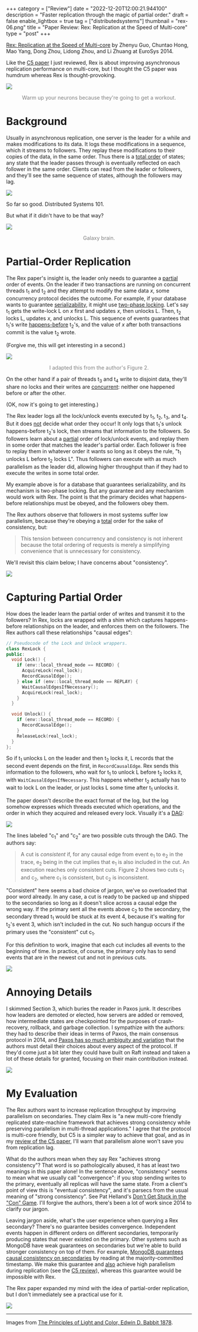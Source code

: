 +++
category = ["Review"]
date = "2022-12-20T12:00:21.944100"
description = "Faster replication through the magic of partial order."
draft = false
enable_lightbox = true
tag = ["distributedsystems"]
thumbnail = "rex-06.png"
title = "Paper Review: Rex: Replication at the Speed of Multi-core"
type = "post"
+++

[Rex: Replication at the Speed of Multi-core](https://www.microsoft.com/en-us/research/wp-content/uploads/2016/02/ppaxos.pdf) by Zhenyu Guo, Chuntao Hong, Mao Yang, Dong Zhou, Lidong Zhou, and Li Zhuang at EuroSys 2014.

Like the [C5 paper](/review-c5/) I just reviewed, Rex is about improving asynchronous replication performance on multi-core, but I thought the C5 paper was humdrum whereas Rex is thought-provoking.

![](rex-05.png)

<p style="text-align: center"><span style="color: gray">Warm up your neurons because they're going to get a workout.</span></p>

# Background

Usually in asynchronous replication, one server is the leader for a while and makes modifications to its data. It logs these modifications in a sequence, which it streams to followers. They replay these modifications to their copies of the data, in the same order. Thus there is a <u>total order</u> of states; any state that the leader passes through is eventually reflected on each follower in the same order. Clients can read from the leader or followers, and they'll see the same sequence of states, although the followers may lag.

![](asynchronous-replication.png)

So far so good. Distributed Systems 101.

But what if it didn't have to be that way?

![](rex-06.png)

<p style="text-align: center"><span style="color: gray">Galaxy brain.</span></p>

# Partial-Order Replication

The Rex paper's insight is, the leader only needs to guarantee a <u>partial</u> order of events. On the leader if two transactions are running on concurrent threads t<sub>1</sub> and t<sub>2</sub> and they attempt to modify the same data _x_, some concurrency protocol decides the outcome. For example, if your database wants to guarantee [serializability](https://jepsen.io/consistency/models/serializable), it might use [two-phase locking](https://en.wikipedia.org/wiki/Two-phase_locking). Let's say t<sub>1</sub> gets the write-lock L on _x_ first and updates _x_, then unlocks L. Then, t<sub>2</sub> locks L, updates _x_, and unlocks L. This sequence of events guarantees that t<sub>1</sub>'s write [happens-before](https://en.wikipedia.org/wiki/Happened-before) t<sub>2</sub>'s, and the value of _x_ after both transactions commit is the value t<sub>2</sub> wrote.

(Forgive me, this will get interesting in a second.)

![](lock-order-1.png)

<p style="text-align: center"><span style="color: gray">I adapted this from the author's Figure 2.</span></p>

On the other hand if a pair of threads t<sub>3</sub> and t<sub>4</sub> write to disjoint data, they'll share no locks and their writes are <u>concurrent</u>: neither one happened before or after the other.

(OK, now it's going to get interesting.)

The Rex leader logs all the lock/unlock events executed by t<sub>1</sub>, t<sub>2</sub>, t<sub>3</sub>, and t<sub>4</sub>. But it does <u>not</u> decide what order they occur! It only logs that t<sub>1</sub>'s unlock happens-before t<sub>2</sub>'s lock, then streams that information to the followers. So followers learn about a <u>partial</u> order of lock/unlock events, and replay them in some order that matches the leader's partial order. Each follower is free to replay them in whatever order it wants so long as it obeys the rule, "t<sub>1</sub> unlocks L before t<sub>2</sub> locks L". Thus followers can execute with as much parallelism as the leader did, allowing higher throughput than if they had to execute the writes in some total order.

My example above is for a database that guarantees serializability, and its mechanism is two-phase locking. But any guarantee and any mechanism would work with Rex. The point is that the primary decides what happens-before relationships must be obeyed, and the followers obey them.

The Rex authors observe that followers in most systems suffer low parallelism, because they're obeying a <u>total</u> order for the sake of consistency, but:

> This tension between concurrency and consistency is not inherent because the total ordering of requests is merely a simplifying convenience that is unnecessary for consistency.

We'll revisit this claim below; I have concerns about "consistency".

![](rex-01.png)

# Capturing Partial Order

How does the leader learn the partial order of writes and transmit it to the followers? In Rex, locks are wrapped with a shim which captures happens-before relationships on the leader, and enforces them on the followers. The Rex authors call these relationships "causal edges":

```c++
// Pseudocode of the Lock and Unlock wrappers.
class RexLock {
public:
  void Lock() {
    if (env::local_thread_mode == RECORD) {
      AcquireLock(real_lock);
      RecordCausalEdge();
    } else if (env::local_thread_mode == REPLAY) {
      WaitCausalEdgesIfNecessary();
      AcquireLock(real_lock);
    }
  }

  void Unlock() {
    if (env::local_thread_mode == RECORD) {
      RecordCausalEdge();
    }
    ReleaseLock(real_lock);
  }
};
```

So if t<sub>1</sub> unlocks L on the leader and then t<sub>2</sub> locks it, L records that the second event depends on the first, in `RecordCausalEdge`. Rex sends this information to the followers, who wait for t<sub>1</sub> to unlock L before t<sub>2</sub> locks it, with `WaitCausalEdgesIfNecessary`. This happens whether t<sub>2</sub> actually has to wait to lock L on the leader, or just locks L some time after t<sub>1</sub> unlocks it.

The paper doesn't describe the exact format of the log, but the log somehow expresses which threads executed which operations, and the order in which they acquired and released every lock. Visually it's a [DAG](https://en.wikipedia.org/wiki/Directed_acyclic_graph):

![](lock-order-2.png)

The lines labeled "c<sub>1</sub>" and "c<sub>2</sub>" are two possible cuts through the DAG. The authors say:

> A cut is _consistent_ if, for any causal edge from event e<sub>1</sub> to e<sub>2</sub> in the trace, e<sub>2</sub> being in the cut implies that e<sub>1</sub> is also included in the cut. An execution reaches only consistent cuts. Figure 2 shows two cuts c<sub>1</sub> and c<sub>2</sub>, where c<sub>1</sub> is consistent, but c<sub>2</sub> is inconsistent.

"Consistent" here seems a bad choice of jargon, we've so overloaded that poor word already. In any case, a cut is ready to be packed up and shipped to the secondaries so long as it doesn't slice across a causal edge the wrong way. If the primary sent all the events above c<sub>2</sub> to the secondary, the secondary thread t<sub>1</sub> would be stuck at its event 4, because it's waiting for t<sub>2</sub>'s event 3, which isn't included in the cut. No such hangup occurs if the primary uses the "consistent" cut c<sub>1</sub>.

For this definition to work, imagine that each cut includes all events to the beginning of time. In practice, of course, the primary only has to send events that are in the newest cut and not in previous cuts.

![](rex-07.png)

# Annoying Details

I skimmed Section 3, which buries the reader in Paxos junk. It describes how leaders are demoted or elected, how servers are added or removed, how intermediate states are checkpointed for the purposes of crash-recovery, rollback, and garbage collection. I sympathize with the authors: they had to describe their ideas in terms of Paxos, the main consensus protocol in 2014, and [Paxos has so much ambiguity and variation](/paxos-vs-raft/) that the authors must detail their choices about every aspect of the protocol. If they'd come just a bit later they could have built on Raft instead and taken a lot of these details for granted, focusing on their main contribution instead.

![](rex-04.png)

# My Evaluation

The Rex authors want to increase replication throughput by improving parallelism on secondaries. They claim Rex is "a new multi-core friendly replicated state-machine framework that achieves strong consistency while preserving parallelism in multi-thread applications." I agree that the protocol is multi-core friendly, but C5 is a simpler way to achieve that goal, and as in my [review of the C5 paper](/review-c5/), I'll warn that parallelism alone won't save you from replication lag.

What do the authors mean when they say Rex "achieves strong consistency"? That word is so pathologically abused, it has at least two meanings in this paper alone! In the sentence above, "consistency" seems to mean what we usually call "convergence": if you stop sending writes to the primary, eventually all replicas will have the same state. From a client's point of view this is "eventual consistency", and it's parsecs from the usual meaning of "strong consistency". See Pat Helland's [Don't Get Stuck in the "Con" Game](https://pathelland.substack.com/p/dont-get-stuck-in-the-con-game). I'll forgive the authors, there's been a lot of work since 2014 to clarify our jargon.

Leaving jargon aside, what's the user experience when querying a Rex secondary? There's no guarantee besides convergence. Independent events happen in different orders on different secondaries, temporarily producing states that never existed on the primary. Other systems such as MongoDB have weak guarantees on secondaries but we're able to build stronger consistency on top of them. For example, [MongoDB guarantees causal consistency on secondaries](https://www.mongodb.com/docs/manual/core/read-isolation-consistency-recency/#std-label-sessions) by reading at the majority-committed timestamp. We make this guarantee and <u>also</u> achieve high parallelism during replication (see the [C5 review](/review-c5/)), whereas this guarantee would be impossible with Rex.

The Rex paper expanded my mind with the idea of partial-order replication, but I don't immediately see a practical use for it. 

![](rex-02.png)

***

Images from [The Principles of Light and Color, Edwin D. Babbit 1878](https://archive.org/details/gri_c00033125011227010/).
